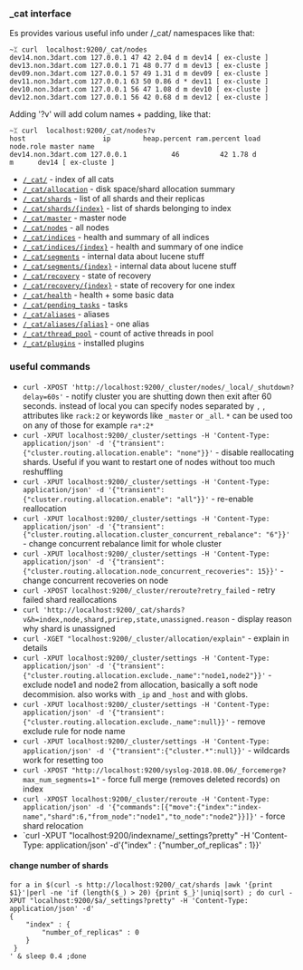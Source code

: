 ### _cat interface

Es provides various useful info under /_cat/ namespaces like that:

    ~ᛯ curl  localhost:9200/_cat/nodes
    dev14.non.3dart.com 127.0.0.1 47 42 2.04 d m dev14 [ ex-cluste ]
    dev13.non.3dart.com 127.0.0.1 71 48 0.77 d m dev13 [ ex-cluste ]
    dev09.non.3dart.com 127.0.0.1 57 49 1.31 d m dev09 [ ex-cluste ]
    dev11.non.3dart.com 127.0.0.1 63 50 0.86 d * dev11 [ ex-cluste ]
    dev10.non.3dart.com 127.0.0.1 56 47 1.08 d m dev10 [ ex-cluste ]
    dev12.non.3dart.com 127.0.0.1 56 42 0.68 d m dev12 [ ex-cluste ]


Adding '?v' will add colum names + padding, like that:

    ~ᛯ curl  localhost:9200/_cat/nodes?v
    host                   ip        heap.percent ram.percent load node.role master name
    dev14.non.3dart.com 127.0.0.1           46          42 1.78 d         m      dev14 [ ex-cluste ]

* [`/_cat/`](http://localhost:9200/_cat/?v) - index of all cats
* [`/_cat/allocation`](http://localhost:9200/_cat/allocation?v) - disk space/shard allocation summary
* [`/_cat/shards`](http://localhost:9200/_cat/shards?v) - list of all shards and their replicas
* [`/_cat/shards/{index}`](http://localhost:9200/_cat/shards/{index}?v) - list of shards belonging to index
* [`/_cat/master`](http://localhost:9200/_cat/master?v) - master node
* [`/_cat/nodes`](http://localhost:9200/_cat/nodes?v) - all nodes
* [`/_cat/indices`](http://localhost:9200/_cat/indices?v) - health and summary of all indices
* [`/_cat/indices/{index}`](http://localhost:9200/_cat/indices/{index}?v) - health and summary of one indice
* [`/_cat/segments`](http://localhost:9200/_cat/segments?v) - internal data about lucene stuff
* [`/_cat/segments/{index}`](http://localhost:9200/_cat/segments/{index}?v) - internal data about lucene stuff
* [`/_cat/recovery`](http://localhost:9200/_cat/recovery?v) - state of recovery
* [`/_cat/recovery/{index}`](http://localhost:9200/_cat/recovery/{index}?v) - state of recovery for one index
* [`/_cat/health`](http://localhost:9200/_cat/health?v) - health + some basic data
* [`/_cat/pending_tasks`](http://localhost:9200/_cat/pending_tasks?v) - tasks
* [`/_cat/aliases`](http://localhost:9200/_cat/aliases?v) - aliases
* [`/_cat/aliases/{alias}`](http://localhost:9200/_cat/aliases/{alias}?v) - one alias
* [`/_cat/thread_pool`](http://localhost:9200/_cat/thread_pool?v) - count of active threads in pool
* [`/_cat/plugins`](http://localhost:9200/_cat/plugins?v) - installed plugins


### useful commands

* `curl -XPOST 'http://localhost:9200/_cluster/nodes/_local/_shutdown?delay=60s'` - notify cluster you are shutting down then exit after 60 seconds. instead of local you can specify nodes separated by `,` , attributes like `rack:2` or keywords like `_master` or `_all`. `*` can be used too on any of those for example `ra*:2*`
* `curl -XPUT localhost:9200/_cluster/settings -H 'Content-Type: application/json' -d '{"transient":{"cluster.routing.allocation.enable": "none"}}'` - disable reallocating shards. Useful if you want to restart one of nodes without too much reshuffling
* `curl -XPUT localhost:9200/_cluster/settings -H 'Content-Type: application/json' -d '{"transient":{"cluster.routing.allocation.enable": "all"}}'` - re-enable reallocation
* `curl -XPUT localhost:9200/_cluster/settings -H 'Content-Type: application/json' -d '{"transient":{"cluster.routing.allocation.cluster_concurrent_rebalance": "6"}}'` - change concurrent rebalance limit for whole cluster
* `curl -XPUT localhost:9200/_cluster/settings -H 'Content-Type: application/json' -d '{"transient":{"cluster.routing.allocation.node_concurrent_recoveries": 15}}'` - change concurrent recoveries on node
* `curl -XPOST localhost:9200/_cluster/reroute?retry_failed` - retry failed shard reallocations
* `curl 'http://localhost:9200/_cat/shards?v&h=index,node,shard,prirep,state,unassigned.reason` - display reason why shard is unassigned
* `curl -XGET "localhost:9200/_cluster/allocation/explain"` - explain in details
* `curl -XPUT localhost:9200/_cluster/settings -H 'Content-Type: application/json' -d '{"transient":{"cluster.routing.allocation.exclude._name":"node1,node2"}}'` - exclude node1 and node2 from allocation, basically a soft node decommision. also works with `_ip` and `_host` and with globs.
* `curl -XPUT localhost:9200/_cluster/settings -H 'Content-Type: application/json' -d '{"transient":{"cluster.routing.allocation.exclude._name":null}}'` - remove exclude rule for node name
* `curl -XPUT localhost:9200/_cluster/settings -H 'Content-Type: application/json' -d '{"transient":{"cluster.*":null}}'` - wildcards work for resetting too
* `curl -XPOST "http://localhost:9200/syslog-2018.08.06/_forcemerge?max_num_segments=1"` - force full merge (removes deleted records) on index
* `curl -XPOST localhost:9200/_cluster/reroute -H 'Content-Type: application/json' -d '{"commands":[{"move":{"index":"index-name","shard":6,"from_node":"node1","to_node":"node2"}}]}'` - force shard relocation
* `curl -XPUT "localhost:9200/indexname/_settings?pretty" -H 'Content-Type: application/json' -d'{"index" : {"number_of_replicas" : 1}}'

#### change number of shards

    for a in $(curl -s http://localhost:9200/_cat/shards |awk '{print $1}'|perl -ne 'if (length($_) > 20) {print $_}'|uniq|sort) ; do curl -XPUT "localhost:9200/$a/_settings?pretty" -H 'Content-Type: application/json' -d'
    {
        "index" : {
            "number_of_replicas" : 0
        }
     }
    ' & sleep 0.4 ;done
